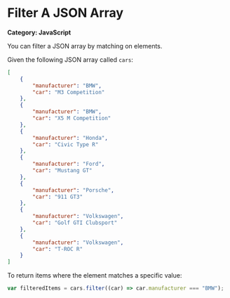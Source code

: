 # Filter A JSON Array

__Category: JavaScript__

You can filter a JSON array by matching on elements.

Given the following JSON array called `cars`:

```json
[
    {
        "manufacturer": "BMW",
        "car": "M3 Competition"
    },
    {
        "manufacturer": "BMW",
        "car": "X5 M Competition"
    },
    {
        "manufacturer": "Honda",
        "car": "Civic Type R"
    },
    {
        "manufacturer": "Ford",
        "car": "Mustang GT"
    },
    {
        "manufacturer": "Porsche",
        "car": "911 GT3"
    },
    {
        "manufacturer": "Volkswagen",
        "car": "Golf GTI Clubsport"
    },
    {
        "manufacturer": "Volkswagen",
        "car": "T-ROC R"
    }
]
```

To return items where the element matches a specific value:

```javascript
var filteredItems = cars.filter((car) => car.manufacturer === "BMW");
```
